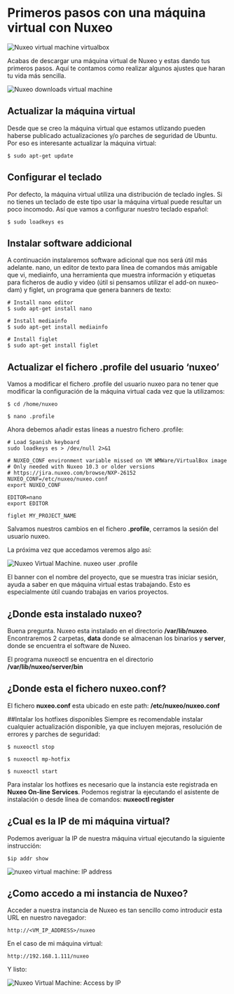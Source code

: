 # Primeros pasos con una máquina virtual con Nuxeo

![Nuxeo virtual machine virtualbox](images/nuxeo-virtual-machine-virtualbox-570x255.png "Nuxeo virtual machine virtualbox")

Acabas de descargar una máquina virtual de Nuxeo y estas dando tus primeros pasos.  Aquí te contamos como realizar algunos ajustes que haran tu vida más sencilla.

![Nuxeo downloads virtual machine](images/nuxeo-downloads-virtual-machine.png "Nuxeo downloads virtual machine")

## Actualizar la máquina virtual
Desde que se creo la máquina virtual que estamos utlizando pueden haberse publicado actualizaciones y/o parches de seguridad de Ubuntu. Por eso es interesante actualizar la máquina virtual:

```Shell
$ sudo apt-get update
``` 

## Configurar el teclado
Por defecto, la máquina virtual utiliza una distribución de teclado ingles. Si no tienes un teclado de este tipo usar la máquina virtual puede resultar un poco incomodo. Así que vamos a configurar nuestro teclado español:

```Shell
$ sudo loadkeys es
``` 

## Instalar software addicional
A continuación instalaremos software adicional que nos será útil más adelante. nano, un editor de texto para línea de comandos más amigable que vi, mediainfo, una herramienta que muestra información y etiquetas para ficheros de audio y video (útil si pensamos utilizar el add-on nuxeo-dam) y figlet, un programa que genera banners de texto:

```Shell
# Install nano editor
$ sudo apt-get install nano 

# Install mediainfo
$ sudo apt-get install mediainfo

# Install figlet
$ sudo apt-get install figlet
``` 

## Actualizar el fichero .profile del usuario ‘nuxeo’
Vamos a modificar el fichero .profile del usuario nuxeo para no tener que modificar la configuración de la máquina virtual cada vez que la utilizamos:

```Shell
$ cd /home/nuxeo

$ nano .profile
```

Ahora debemos añadir estas líneas a nuestro fichero .profile:

```
# Load Spanish keyboard
sudo loadkeys es > /dev/null 2>&1

# NUXEO_CONF environment variable missed on VM WMWare/VirtualBox image
# Only needed with Nuxeo 10.3 or older versions
# https://jira.nuxeo.com/browse/NXP-26152
NUXEO_CONF=/etc/nuxeo/nuxeo.conf
export NUXEO_CONF

EDITOR=nano
export EDITOR

figlet MY_PROJECT_NAME
```

Salvamos nuestros cambios en el fichero **.profile**, cerramos la sesión del usuario nuxeo.

La próxima vez que accedamos veremos algo así:

![Nuxeo Virtual Machine. nuxeo user .profile](images/nuxeo-virtual-machine-nuxeo-user-dot-profile.png "Nuxeo Virtual Machine. nuxeo user .profile")
 
 
El banner con el nombre del proyecto, que se muestra tras iniciar sesión, ayuda a saber en que máquina virtual estas trabajando. Esto es especialmente útil cuando trabajas en varios proyectos.

## ¿Donde esta instalado nuxeo?
Buena pregunta. Nuxeo esta instalado en el directorio **/var/lib/nuxeo**. Encontraremos 2 carpetas, **data** donde se almacenan los binarios y **server**, donde se encuentra el software de Nuxeo.

El programa nuxeoctl se encuentra en el directorio **/var/lib/nuxeo/server/bin**
	
## ¿Donde esta el fichero nuxeo.conf?
El fichero **nuxeo.conf** esta ubicado en este path: **/etc/nuxeo/nuxeo.conf**

##Intalar los hotfixes disponibles
Siempre es recomendable instalar cualquier actualización disponible, ya que incluyen mejoras, resolución de errores y parches de seguridad:

```shell
$ nuxeoctl stop

$ nuxeoctl mp-hotfix

$ nuxeoctl start
```

Para instalar los hotfixes es necesario que la instancia este registrada en **Nuxeo On-line Services**. Podemos registrar la ejecutando el asistente de instalación o desde línea de comandos: **nuxeoctl register**

## ¿Cual es la IP de mi máquina virtual?

Podemos averiguar la IP de nuestra máquina virtual ejecutando la siguiente instrucción:

```
$ip addr show
```

![nuxeo virtual machine: IP address](images/nuxeo-virtual-machine-ip-address.png "nuxeo virtual machine: IP address")


## ¿Como accedo a mi instancia de Nuxeo?
Acceder a nuestra instancia de Nuxeo es tan sencillo como introducir esta URL en nuestro navegador:

```
http://<VM_IP_ADDRESS>/nuxeo
```

En el caso de mi máquina virtual:

```
http://192.168.1.111/nuxeo
```

Y listo:

![Nuxeo Virtual Machine: Access by IP](images/nuxeo-virtual-machie-access-by-ip.png "Nuxeo Virtual Machine: Access by IP")
